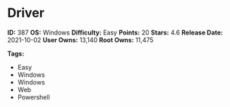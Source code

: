 # Driver

**ID:** 387
**OS:** Windows
**Difficulty:** Easy
**Points:** 20
**Stars:** 4.6
**Release Date:** 2021-10-02
**User Owns:** 13,140
**Root Owns:** 11,475

**Tags:**
- Easy
- Windows
- Windows
- Web
- Powershell

